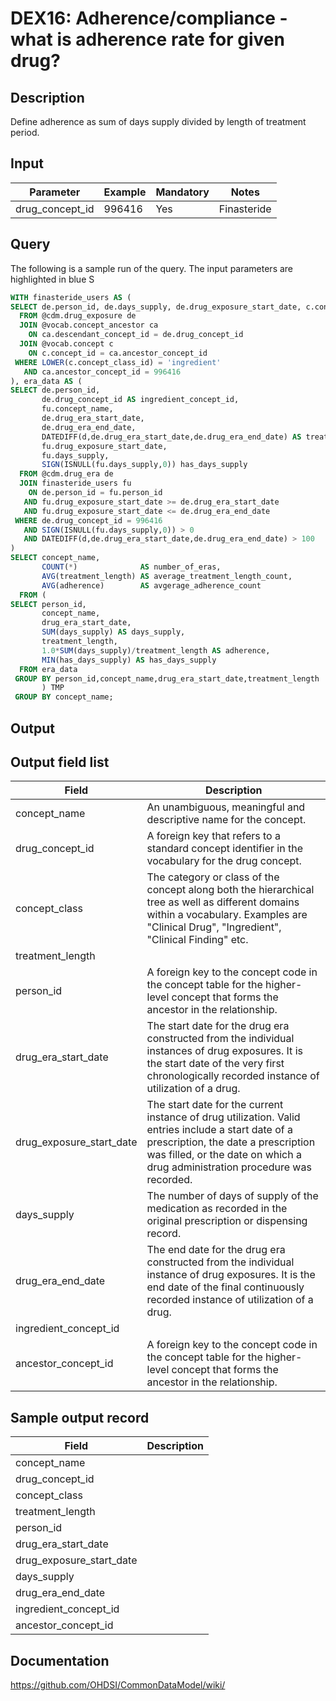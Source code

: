 <!---
Group:drug exposure
Name:DEX16 Adherence/compliance - what is adherence rate for given drug?
Author:Patrick Ryan
CDM Version: 5.0
-->

# DEX16: Adherence/compliance - what is adherence rate for given drug?

## Description
Define adherence as sum of days supply divided by length of treatment period.

## Input

|  Parameter |  Example |  Mandatory |  Notes |
| --- | --- | --- | --- |
| drug_concept_id | 996416 | Yes | Finasteride |

## Query
The following is a sample run of the query. The input parameters are highlighted in  blue  S

```sql
WITH finasteride_users AS (
SELECT de.person_id, de.days_supply, de.drug_exposure_start_date, c.concept_name
  FROM @cdm.drug_exposure de
  JOIN @vocab.concept_ancestor ca 
    ON ca.descendant_concept_id = de.drug_concept_id
  JOIN @vocab.concept c 
    ON c.concept_id = ca.ancestor_concept_id
 WHERE LOWER(c.concept_class_id) = 'ingredient'
   AND ca.ancestor_concept_id = 996416
), era_data AS (
SELECT de.person_id, 
       de.drug_concept_id AS ingredient_concept_id, 
       fu.concept_name,
	   de.drug_era_start_date, 
	   de.drug_era_end_date,
       DATEDIFF(d,de.drug_era_start_date,de.drug_era_end_date) AS treatment_length, 
	   fu.drug_exposure_start_date, 
	   fu.days_supply,
       SIGN(ISNULL(fu.days_supply,0)) has_days_supply
  FROM @cdm.drug_era de
  JOIN finasteride_users fu
    ON de.person_id = fu.person_id
   AND fu.drug_exposure_start_date >= de.drug_era_start_date 
   AND fu.drug_exposure_start_date <= de.drug_era_end_date 
 WHERE de.drug_concept_id = 996416
   AND SIGN(ISNULL(fu.days_supply,0)) > 0
   AND DATEDIFF(d,de.drug_era_start_date,de.drug_era_end_date) > 100   
) 
SELECT concept_name,
       COUNT(*)              AS number_of_eras,
       AVG(treatment_length) AS average_treatment_length_count,
       AVG(adherence)        AS avgerage_adherence_count
  FROM (
SELECT person_id, 
       concept_name, 
	   drug_era_start_date, 
	   SUM(days_supply) AS days_supply, 
	   treatment_length,
       1.0*SUM(days_supply)/treatment_length AS adherence, 
	   MIN(has_days_supply) AS has_days_supply	  
  FROM era_data 
 GROUP BY person_id,concept_name,drug_era_start_date,treatment_length
       ) TMP
 GROUP BY concept_name;
```

## Output


## Output field list

|  Field |  Description |
| --- | --- |
| concept_name | An unambiguous, meaningful and descriptive name for the concept. |
| drug_concept_id | A foreign key that refers to a standard concept identifier in the vocabulary for the drug concept. |
| concept_class | The category or class of the concept along both the hierarchical tree as well as different domains within a vocabulary. Examples are "Clinical Drug", "Ingredient", "Clinical Finding" etc. |
| treatment_length |   |
| person_id | A foreign key to the concept code in the concept table for the higher-level concept that forms the ancestor in the relationship. |
| drug_era_start_date | The start date for the drug era constructed from the individual instances of drug exposures. It is the start date of the very first chronologically recorded instance of utilization of a drug. |
| drug_exposure_start_date | The start date for the current instance of drug utilization. Valid entries include a start date of a prescription, the date a prescription was filled, or the date on which a drug administration procedure was recorded. |
| days_supply | The number of days of supply of the medication as recorded in the original prescription or dispensing record. |
| drug_era_end_date | The end date for the drug era constructed from the individual instance of drug exposures. It is the end date of the final continuously recorded instance of utilization of a drug. |
| ingredient_concept_id |   |
| ancestor_concept_id | A foreign key to the concept code in the concept table for the higher-level concept that forms the ancestor in the relationship. |


## Sample output record

|  Field |  Description |
| --- | --- |
| concept_name |   |
| drug_concept_id |   |
| concept_class |   |
| treatment_length |   |
| person_id |   |
| drug_era_start_date |   |
| drug_exposure_start_date |   |
| days_supply |   |
| drug_era_end_date |   |
| ingredient_concept_id |   |
| ancestor_concept_id |   |

## Documentation
https://github.com/OHDSI/CommonDataModel/wiki/

